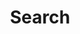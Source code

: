 ---
title: "Search"
url: "/search/"
placeholder: "Search my site ..."
layout: "search"
summary: "Search through all content"
---